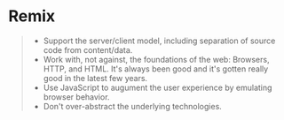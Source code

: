 # **Remix**

>- Support the server/client model, including separation of source code from content/data.
>- Work with, not against, the foundations of the web: Browsers, HTTP, and HTML. It's always been good and it's gotten really good in the latest few years.
>- Use JavaScript to augument the user experience by emulating browser behavior.
>- Don't over-abstract the underlying technologies.
